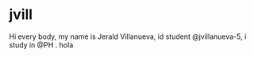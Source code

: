 # jvill
Hi every body, my name is Jerald Villanueva, id student @jvillanueva-5, i study in @PH . hola
